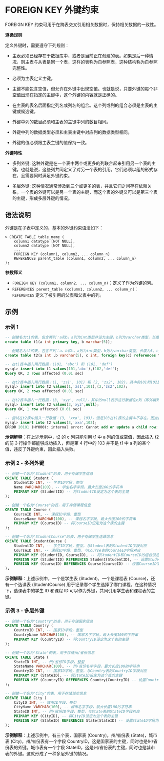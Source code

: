 # FOREIGN KEY 外键约束

FOREIGN KEY 约束可用于在跨表交叉引用相关数据时，保持相关数据的一致性。

**遵循规则**

定义外键时，需要遵守下列规则：

- 主表必须已经存在于数据库中，或者是当前正在创建的表。如果是后一种情况，则主表与从表是同一个表，这样的表称为自参照表，这种结构称为自参照完整性。

- 必须为主表定义主键。

- 主键不能包含空值，但允许在外键中出现空值。也就是说，只要外键的每个非空值出现在指定的主键中，这个外键的内容就是正确的。

- 在主表的表名后面指定列名或列名的组合。这个列或列的组合必须是主表的主键或候选键。

- 外键中列的数目必须和主表的主键中列的数目相同。

- 外键中列的数据类型必须和主表主键中对应列的数据类型相同。

- 外键的值必须跟主表主键的值保持一致。

**外键特性**

- 多列外键: 这种外键是在一个表中两个或更多的列联合起来引用另一个表的主键。也就是说，这些列共同定义了对另一个表的引用。它们必须以组的形式存在，且需要同时满足外键约束。

- 多层外键: 这种情况通常涉及到三个或更多的表，并且它们之间存在依赖关系。一个表的外键可以是另一个表的主键，而这个表的外键又可以是第三个表的主键，形成多层外键的情况。

## 语法说明

外键是在子表中定义的，基本的外键约束语法如下：

```
> CREATE TABLE table_name (
    column1 datatype [NOT NULL],
    column2 datatype [NOT NULL],
    ...
    FOREIGN KEY (column1, column2, ... column_n)
    REFERENCES parent_table (column1, column2, ... column_n)
);
```

**参数释义**

- `FOREIGN KEY (column1, column2, ... column_n)`：定义了作为外键的列。
- `REFERENCES parent_table (column1, column2, ... column_n)`：`REFERENCES` 定义了被引用的父表和父表中的列。

## 示例

### 示例 1

```sql
-- 创建名为t1的表，包含两列：a和b。a列为int类型并设为主键，b列为varchar类型，长度为5
create table t1(a int primary key, b varchar(5));

-- 创建名为t2的表，包含三列：a、b和c。a列为int类型，b列为varchar类型，长度为5。c列为int类型，并且被设定为外键，与t1表的a列建立关系
create table t2(a int ,b varchar(5), c int, foreign key(c) references t1(a));

-- 在t1表中插入两行数据：(101, 'abc') 和 (102, 'def')
mysql> insert into t1 values(101,'abc'),(102,'def');
Query OK, 2 rows affected (0.01 sec)

-- 在t2表中插入两行数据：(1, 'zs1', 101) 和 (2, 'zs2', 102)，其中的101和102是t1表的主键
mysql> insert into t2 values(1,'zs1',101),(2,'zs2',102);
Query OK, 2 rows affected (0.01 sec)

-- 在t2表中插入一行数据：(3, 'xyz', null)，其中的null表示这行数据在c列（即外键列）没有关联的主键
mysql> insert into t2 values(3,'xyz',null);
Query OK, 1 row affected (0.01 sec)

-- 尝试在t2表中插入一行数据：(3, 'xxa', 103)，但是103在t1表的主键中不存在，因此插入失败，违反了外键约束
mysql> insert into t2 values(3,'xxa',103);
ERROR 20101 (HY000): internal error: Cannot add or update a child row: a foreign key constraint fails

```

**示例解释**：在上述示例中，t2 的 c 列只能引用 t1 中 a 列的值或空值，因此插入 t2 的前 3 行操作都能够成功插入，但是第 4 行中的 103 并不是 t1 中 a 列的某个值，违反了外键约束，因此插入失败。

### 示例 2 - 多列外键

```sql
-- 创建一个名为"Student"的表，用于存储学生信息
CREATE TABLE Student (
    StudentID INT, -- 学生ID字段，整型
    Name VARCHAR(100), -- 学生名字字段，最大长度100的字符串
    PRIMARY KEY (StudentID) -- 将StudentID设定为这个表的主键
);

-- 创建一个名为"Course"的表，用于存储课程信息
CREATE TABLE Course (
    CourseID INT, -- 课程ID字段，整型
    CourseName VARCHAR(100), -- 课程名字字段，最大长度100的字符串
    PRIMARY KEY (CourseID) -- 将CourseID设定为这个表的主键
);

-- 创建一个名为"StudentCourse"的表，用于存储学生选课信息
CREATE TABLE StudentCourse (
    StudentID INT, -- 学生ID字段，整型，与Student表的StudentID字段对应
    CourseID INT, -- 课程ID字段，整型，与Course表的CourseID字段对应
    PRIMARY KEY (StudentID, CourseID), -- 将StudentID和CourseID的组合设定为这个表的主键
    FOREIGN KEY (StudentID) REFERENCES Student(StudentID), -- 设置StudentID字段为外键，引用Student表的StudentID字段
    FOREIGN KEY (CourseID) REFERENCES Course(CourseID) -- 设置CourseID字段为外键，引用Course表的CourseID字段
);
```

**示例解释**：上述示例中，一个是学生表 (Student)，一个是课程表 (Course)，还有一个选课表 (StudentCourse) 用于记录哪个学生选择了哪门课程。在这种情况下，选课表中的学生 ID 和课程 ID 可以作为外键，共同引用学生表和课程表的主键。

### 示例 3 - 多层外键

```sql
-- 创建一个名为"Country"的表，用于存储国家信息
CREATE TABLE Country (
    CountryID INT, -- 国家ID字段，整型
    CountryName VARCHAR(100), -- 国家名字字段，最大长度100的字符串
    PRIMARY KEY (CountryID) -- 将CountryID设定为这个表的主键
);

-- 创建一个名为"State"的表，用于存储州/省份信息
CREATE TABLE State (
    StateID INT, -- 州/省份ID字段，整型
    StateName VARCHAR(100), -- 州/省份名字字段，最大长度100的字符串
    CountryID INT, -- 国家ID字段，整型，与Country表的CountryID字段对应
    PRIMARY KEY (StateID), -- 将StateID设定为这个表的主键
    FOREIGN KEY (CountryID) REFERENCES Country(CountryID) -- 设置CountryID字段为外键，引用Country表的CountryID字段
);

-- 创建一个名为"City"的表，用于存储城市信息
CREATE TABLE City (
    CityID INT, -- 城市ID字段，整型
    CityName VARCHAR(100), -- 城市名字字段，最大长度100的字符串
    StateID INT, -- 州/省份ID字段，整型，与State表的StateID字段对应
    PRIMARY KEY (CityID), -- 将CityID设定为这个表的主键
    FOREIGN KEY (StateID) REFERENCES State(StateID) -- 设置StateID字段为外键，引用State表的StateID字段
);
```

**示例解释**：上述示例中，有三个表，国家表 (Country)，州/省份表 (State)，城市表 (City)。州/省份表有一个字段 CountryID，这是国家表的主键，同时也是州/省份表的外键。城市表有一个字段 StateID，这是州/省份表的主键，同时也是城市表的外键。这就形成了一种多层外键的情况。
